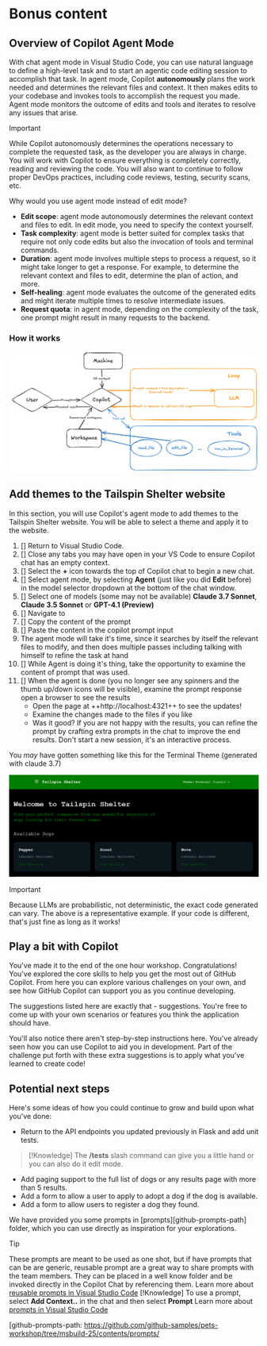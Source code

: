 # Bonus content


## Overview of Copilot Agent Mode

With chat agent mode in Visual Studio Code, you can use natural language to define a high-level task and to start an agentic code editing session to accomplish that task. In agent mode, Copilot **autonomously** plans the work needed and determines the relevant files and context. It then makes edits to your codebase and invokes tools to accomplish the request you made. Agent mode monitors the outcome of edits and tools and iterates to resolve any issues that arise.

> [!IMPORTANT]
> While Copilot autonomously determines the operations necessary to complete the requested task, as the developer you are always in charge. You will work with Copilot to ensure everything is completely correctly, reading and reviewing the code. You will also want to continue to follow proper DevOps practices, including code reviews, testing, security scans, etc.

Why would you use agent mode instead of edit mode?

- **Edit scope**: agent mode autonomously determines the relevant context and files to edit. In edit mode, you need to specify the context yourself.
- **Task complexity**: agent mode is better suited for complex tasks that require not only code edits but also the invocation of tools and terminal commands.
- **Duration**: agent mode involves multiple steps to process a request, so it might take longer to get a response. For example, to determine the relevant context and files to edit, determine the plan of action, and more.
- **Self-healing**: agent mode evaluates the outcome of the generated edits and might iterate multiple times to resolve intermediate issues.
- **Request quota**: in agent mode, depending on the complexity of the task, one prompt might result in many requests to the backend.

### How it works

![How agent mode works](./images/copilot-agent-mode-how-it-works.png)

## Add themes to the Tailspin Shelter website

In this section, you will use Copilot's agent mode to add themes to the Tailspin Shelter website. You will be able to select a theme and apply it to the website.

1. [] Return to Visual Studio Code.
2. [] Close any tabs you may have open in your VS Code to ensure Copilot chat has an empty context.
3. [] Select the **+** icon towards the top of Copilot chat to begin a new chat.
4. [] Select agent mode, by selecting **Agent** (just like you did **Edit** before) in the model selector dropdown at the bottom of the chat window.
5. [] Select one of models (some may not be available) **Claude 3.7 Sonnet**, **Claude 3.5 Sonnet** or **GPT-4.1 (Preview)**
6. [] Navigate to [](https://github.com/github-samples/pets-workshop/tree/msbuild-25/contents/prompts/fun-add-themes.md)
7. [] Copy the content of the prompt
8. [] Paste the content in the copilot prompt input
9. The agent mode will take it's time, since it searches by itself the relevant files to modify, and then does multiple passes including talking with himself to refine the task at hand
10. [] While Agent is doing it's thing, take the opportunity to examine the content of prompt that was used.
11. [] When the agent is done (you no longer see any spinners and the thumb up/down icons will be visible), examine the prompt response
 open a browser to see the results
    - Open the page at ++http://localhost:4321++ to see the updates! 
    - Examine the changes made to the files if you like
    - Was it good? If you are not happy with the results, you can refine the prompt by crafting extra prompts in the chat to improve the end results. Don't start a new session, it's an interactive process.

You _may_ have gotten something like this for the Terminal Theme (generated with claude 3.7)

![Tailspin Shelter Terminal Classic theme](images/tail-spin-shelter-terminal-theme.png)

> [!IMPORTANT]
> Because LLMs are probabilistic, not deterministic, the exact code generated can vary. The above is a representative example. If your code is different, that's just fine as long as it works!


## Play a bit with Copilot

You've made it to the end of the one hour workshop. Congratulations! You've explored the core skills to help you get the most out of GitHub Copilot. From here you can explore various challenges on your own, and see how GitHub Copilot can support you as you continue developing.

The suggestions listed here are exactly that - suggestions. You're free to come up with your own scenarios or features you think the application should have.

You'll also notice there aren't step-by-step instructions here. You've already seen how you can use Copilot to aid you in development. Part of the challenge put forth with these extra suggestions is to apply what you've learned to create code!

## Potential next steps

Here's some ideas of how you could continue to grow and build upon what you've done:

- Return to the API endpoints you updated previously in Flask and add unit tests.

> [!Knowledge] 
> The **/tests** slash command can give you a little hand or you can also do it edit mode.

- Add paging support to the full list of dogs or any results page with more than 5 results.
- Add a form to allow a user to apply to adopt a dog if the dog is available.
- Add a form to allow users to register a dog they found.

We have provided you some prompts in [prompts][github-prompts-path] folder, which you can use directly as inspiration for your explorations.

> [!TIP]
> These prompts are meant to be used as one shot, but if have prompts that can be are generic, reusable prompt are a great way to share prompts with the team members. They can be placed in a well know folder and be invoked directly in the Copilot Chat by referencing them.
> Learn more about [reusable prompts in Visual Studio Code][vscode-prompts]
> [!Knowledge] To use a prompt, select **Add Context..** in the chat and then select **Prompt**
> Learn more about [prompts in Visual Studio Code][vscode-prompts]


[vscode-prompts]: https://aka.ms/vscode-ghcp-prompt-snippets
[github-prompts-path: https://github.com/github-samples/pets-workshop/tree/msbuild-25/contents/prompts/